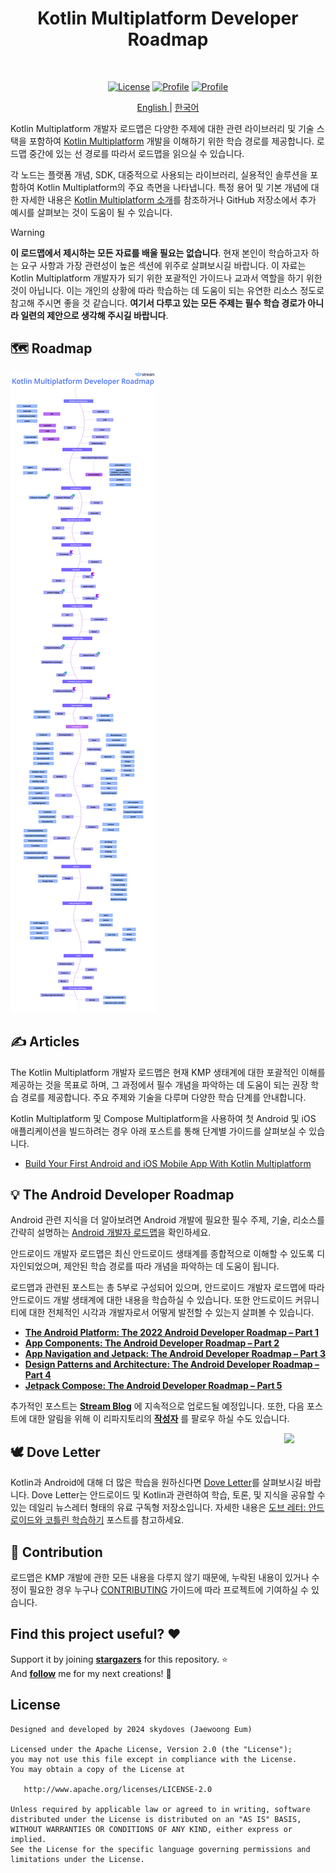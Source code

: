 <h1 align="center">Kotlin Multiplatform Developer Roadmap</h1></br>

<p align="center">
  <a href="https://opensource.org/licenses/Apache-2.0"><img alt="License" src="https://img.shields.io/badge/License-Apache%202.0-blue.svg"/></a>
  <a href="https://github.com/skydoves"><img alt="Profile" src="https://skydoves.github.io/badges/skydoves.svg"/></a>
  <a href="https://github.com/doveletter"><img alt="Profile" src="https://skydoves.github.io/badges/dove-letter.svg"/></a>
</p>

<p align="center">
<a href="/README.md" target="_blank"> English </a> | <a href="/README_KR.md" target="_blank"> 한국어 </a>
<p>

Kotlin Multiplatform 개발자 로드맵은 다양한 주제에 대한 관련 라이브러리 및 기술 스택을 포함하여 [Kotlin Multiplatform](https://kotlinlang.org/docs/multiplatform.html) 개발을 이해하기 위한 학습 경로를 제공합니다. 로드맵 중간에 있는 선 경로를 따라서 로드맵을 읽으실 수 있습니다. <br>

각 노드는 플랫폼 개념, SDK, 대중적으로 사용되는 라이브러리, 실용적인 솔루션을 포함하여 Kotlin Multiplatform의 주요 측면을 나타냅니다. 특정 용어 및 기본 개념에 대한 자세한 내용은 [Kotlin Multiplatform 소개](https://kotlinlang.org/docs/multiplatform-get-started.html)를 참조하거나 GitHub 저장소에서 추가 예시를 살펴보는 것이 도움이 될 수 있습니다. <br>

> [!WARNING]
> **이 로드맵에서 제시하는 모든 자료를 배울 필요는 없습니다**. 현재 본인이 학습하고자 하는 요구 사항과 가장 관련성이 높은 섹션에 위주로 살펴보시길 바랍니다. 이 자료는 Kotlin Multiplatform 개발자가 되기 위한 포괄적인 가이드나 교과서 역할을 하기 위한 것이 아닙니다. 이는 개인의 상황에 따라 학습하는 데 도움이 되는 유연한 리소스 정도로 참고해 주시면 좋을 것 같습니다. **여기서 다루고 있는 모든 주제는 필수 학습 경로가 아니라 일련의 제안으로 생각해 주시길 바랍니다**.

## 🗺 Roadmap

<picture>
  <source media="(prefers-color-scheme: dark)" srcset="images/dark.png">
  <img alt="Roadmap" src="images/light.png">
</picture>

## ✍️ Articles

The Kotlin Multiplatform 개발자 로드맵은 현재 KMP 생태계에 대한 포괄적인 이해를 제공하는 것을 목표로 하며, 그 과정에서 필수 개념을 파악하는 데 도움이 되는 권장 학습 경로를 제공합니다. 주요 주제와 기술을 다루며 다양한 학습 단계를 안내합니다. <br>

Kotlin Multiplatform 및 Compose Multiplatform을 사용하여 첫 Android 및 iOS 애플리케이션을 빌드하려는 경우 아래 포스트를 통해 단계별 가이드를 살펴보실 수 있습니다.

- [Build Your First Android and iOS Mobile App With Kotlin Multiplatform](https://getstream.io/blog/build-app-kotlin-multiplatform/)

## 💡 The Android Developer Roadmap

Android 관련 지식을 더 알아보려면 Android 개발에 필요한 필수 주제, 기술, 리소스를 간략히 설명하는 [Android 개발자 로드맵](https://github.com/skydoves/android-developer-roadmap)을 확인하세요.

안드로이드 개발자 로드맵은 최신 안드로이드 생태계를 종합적으로 이해할 수 있도록 디자인되었으며, 제안된 학습 경로를 따라 개념을 파악하는 데 도움이 됩니다.<br>

로드맵과 관련된 포스트는 총 5부로 구성되어 있으며, 안드로이드 개발자 로드맵에 따라 안드로이드 개발 생태계에 대한 내용을 학습하실 수 있습니다. 또한 안드로이드 커뮤니티에 대한 전체적인 시각과 개발자로서 어떻게 발전할 수 있는지 살펴볼 수 있습니다.

- **[The Android Platform: The 2022 Android Developer Roadmap – Part 1](https://getstream.io/blog/android-developer-roadmap/)**
- **[App Components: The Android Developer Roadmap – Part 2](https://getstream.io/blog/android-developer-roadmap-part-2/)**
- **[App Navigation and Jetpack: The Android Developer Roadmap – Part 3](https://getstream.io/blog/android-developer-roadmap-part-3/)**
- **[Design Patterns and Architecture: The Android Developer Roadmap – Part 4](https://getstream.io/blog/design-patterns-and-architecture-the-android-developer-roadmap-part-4/)**
- **[Jetpack Compose: The Android Developer Roadmap – Part 5](https://getstream.io/blog/android-developer-roadmap-part-5/)**

추가적인 포스트는 **[Stream Blog](https://getstream.io/blog/topic/engineering/android/)** 에 지속적으로 업로드될 예정입니다. 또한, 다음 포스트에 대한 알림을 위해 이 리파지토리의 __[작성자](https://github.com/skydoves)__ 를 팔로우 하실 수도 있습니다.

<a href="https://github.com/doveletter">
<img src="https://github.com/user-attachments/assets/b1c938ec-1bfa-4e01-9c81-bcd67f926f63" width="13%" align="right"/>
</a>

## 🕊️ Dove Letter

Kotlin과 Android에 대해 더 많은 학습을 원하신다면 [Dove Letter](https://github.com/doveletter/dove-letter)를 살펴보시길 바랍니다. Dove Letter는 안드로이드 및 Kotlin과 관련하여 학습, 토론, 및 지식을 공유할 수 있는 데일리 뉴스레터 형태의 유료 구독형 저장소입니다. 자세한 내용은 [도브 레터: 안드로이드와 코틀린 학습하기](https://velog.io/@skydoves/doveletter) 포스트를 참고하세요.

## 🤝 Contribution

로드맵은 KMP 개발에 관한 모든 내용을 다루지 않기 때문에, 누락된 내용이 있거나 수정이 필요한 경우 누구나 [CONTRIBUTING](CONTRIBUTING.md) 가이드에 따라 프로젝트에 기여하실 수 있습니다.

## Find this project useful? :heart:

Support it by joining __[stargazers](https://github.com/skydoves/kmp-developer-roadmap/stargazers)__ for this repository. :star: <br>
And __[follow](https://github.com/skydoves)__ me for my next creations! 🤩

## License
```
Designed and developed by 2024 skydoves (Jaewoong Eum)

Licensed under the Apache License, Version 2.0 (the "License");
you may not use this file except in compliance with the License.
You may obtain a copy of the License at

   http://www.apache.org/licenses/LICENSE-2.0

Unless required by applicable law or agreed to in writing, software
distributed under the License is distributed on an "AS IS" BASIS,
WITHOUT WARRANTIES OR CONDITIONS OF ANY KIND, either express or implied.
See the License for the specific language governing permissions and
limitations under the License.
```